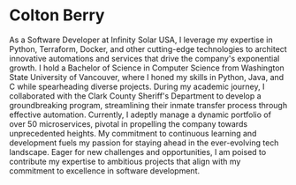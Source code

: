 # Colton Berry

As a Software Developer at Infinity Solar USA, I leverage my expertise in Python, Terraform, Docker, and
other cutting-edge technologies to architect innovative automations and services that drive the
company's exponential growth.
I hold a Bachelor of Science in Computer Science from Washington State University of Vancouver, where I
honed my skills in Python, Java, and C while spearheading diverse projects. During my academic journey,
I collaborated with the Clark County Sheriff's Department to develop a groundbreaking program,
streamlining their inmate transfer process through effective automation.
Currently, I adeptly manage a dynamic portfolio of over 50 microservices, pivotal in propelling the
company towards unprecedented heights. My commitment to continuous learning and development fuels my
passion for staying ahead in the ever-evolving tech landscape.
Eager for new challenges and opportunities, I am poised to contribute my expertise to ambitious projects
that align with my commitment to excellence in software development.
